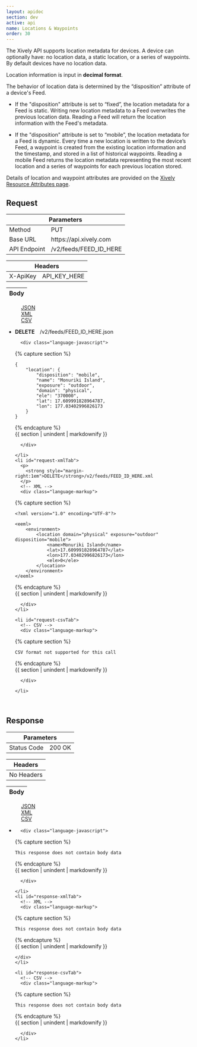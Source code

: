 ```yaml
---
layout: apidoc
section: dev
active: api
name: Locations & Waypoints
order: 30
---
```


The Xively API supports location metadata for devices. A device can optionally have: no location data, a static location, or a series of waypoints. By default devices have no location data.

Location information is input in **decimal format**.

The behavior of location data is determined by the “disposition” attribute of a device's Feed.

- If the "disposition" attribute is set to “fixed”, the location metadata for a Feed is static. Writing new location metadata to a Feed overwrites the previous location data. Reading a Feed will return the location information with the Feed's metadata.

- If the "disposition" attribute is set to “mobile”, the location metadata for a Feed is dynamic. Every time a new location is written to the device’s Feed, a waypoint is created from the existing location information and the timestamp, and stored in a list of historical waypoints. Reading a mobile Feed returns the location metadata representing the most recent location and a series of waypoints for each previous location stored. 

Details of location and waypoint attributes are provided on the [Xively Resource Attributes page](/dev/docs/api/quick_reference/api_resource_attributes/).



<h2>Request</h2>

<div class="code-examples">
  
  <table class="code-examples-table twelve">
    <thead>
      <tr>
        <th colspan="2">Parameters</th>
      </tr>
    </thead>
    <tbody>
      <tr>
        <td>Method</td>
        <td>PUT</td>
      </tr>
      <tr>
        <td>Base URL</td>
        <td>https://api.xively.com</td>
      </tr>
      <tr>
        <td>API Endpoint</td>
        <td>/v2/feeds/FEED_ID_HERE</td>
      </tr>
    </tbody>
  </table> 

  <table class="code-examples-table twelve">  
    <thead>
      <tr>
        <th colspan="2">Headers</th>
      </tr>
    </thead>
    <tbody>
      <tr>
        <td>X-ApiKey</td>
        <td>API_KEY_HERE</td>
      </tr>
    </tbody>
  </table>
  
  <table class="code-examples-table twelve">
    <thead>
      <tr>
        <th colspan="2">Body</th>
      </tr>
    </thead>
  </table>  

  <!-- 
    REQUEST EXAMPLE
    notice the "response" id is replaced with "request" in the request table, this is important to maintain for styling
  -->
  <dl class="apidoc-tabs tabs">
    <dd class="active"><a href="#request-json">JSON</a></dd>
    <dd><a href="#request-xml">XML</a></dd>
    <dd><a href="#request-csv">CSV</a></dd>
  </dl>

  <ul class="apidoc-tabs-content tabs-content">
    <li class="active" id="request-jsonTab">
      <p>
        <strong style="margin-right:1em">DELETE</strong>/v2/feeds/FEED_ID_HERE.json
      </p>
      <!-- JSON -->

      <div class="language-javascript">

{% capture section %}

~~~
{
    "location": {
        "disposition": "mobile",
        "name": "Monuriki Island",
        "exposure": "outdoor",
        "domain": "physical",
        "ele": "370000",
        "lat": 17.609991828964787,
        "lon": 177.03402996826173
    }
}
~~~

{% endcapture %}  
{{ section | unindent | markdownify }} 

      </div>

    </li>
    <li id="request-xmlTab">
      <p>
        <strong style="margin-right:1em">DELETE</strong>/v2/feeds/FEED_ID_HERE.xml
      </p>
      <!-- XML -->
      <div class="language-markup">

{% capture section %}

~~~  
<?xml version="1.0" encoding="UTF-8"?>

<eeml>
    <environment>
        <location domain="physical" exposure="outdoor" disposition="mobile">
            <name>Monuriki Island</name>
            <lat>17.609991828964787</lat>
            <lon>177.03402996826173</lon>
            <ele>0</ele>
        </location>
    </environment>
</eeml>

~~~

{% endcapture %}  
{{ section | unindent | markdownify }} 

      </div>
    </li>

    <li id="request-csvTab">
      <!-- CSV -->
      <div class="language-markup">

{% capture section %}

~~~  
CSV format not supported for this call
~~~

{% endcapture %}  
{{ section | unindent | markdownify }} 

      </div>
    
    </li>
  </ul>

</div>

 









<h2>Response</h2>

<div class="code-examples">
  <table class="code-examples-table twelve">
    <thead>
      <tr>
        <th colspan="2">Parameters</th>
      </tr>
    </thead>
    <tbody>
      <tr>
        <td>Status Code</td>
        <td>200 OK</td>
    </tbody>
  </table> 

  <table class="code-examples-table twelve">  
    <thead>
      <tr>
        <th colspan="2">Headers</th>
      </tr>
    </thead>
    <tbody>
      <tr>
        <td>No Headers</td>
      </tr>
    </tbody>
  </table>
  
  <table class="code-examples-table twelve">
    <thead>
      <tr>
        <th colspan="2">Body</th>
      </tr>
    </thead>
  </table>  

  <!-- 
    RESPONSE EXAMPLE
    notice the "request" id is replaced with "response" in the response table, this is important to maintain for styling
  -->
  <dl class="apidoc-tabs tabs">
    <dd class="active"><a href="#response-json">JSON</a></dd>
    <dd><a href="#response-xml">XML</a></dd>
    <dd><a href="#response-csv">CSV</a></dd>
  </dl>
  <ul class="apidoc-tabs-content tabs-content">
    <li class="active" id="response-jsonTab">
      <!-- JSON -->

      <div class="language-javascript">

{% capture section %}

~~~
This response does not contain body data
~~~

{% endcapture %}  
{{ section | unindent | markdownify }} 

      </div>

    </li>
    <li id="response-xmlTab">
      <!-- XML -->
      <div class="language-markup">

{% capture section %}

~~~  
This response does not contain body data
~~~

{% endcapture %}  
{{ section | unindent | markdownify }} 

    </div>
    </li>

    <li id="response-csvTab">
      <!-- CSV -->
      <div class="language-markup">

{% capture section %}

~~~  
This response does not contain body data
~~~

{% endcapture %}  
{{ section | unindent | markdownify }} 

      </div>
    </li>
  </ul>
</div>
